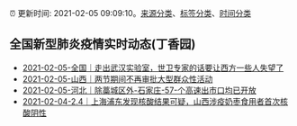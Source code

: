 :alarm_clock: 更新时间: 2021-02-05 09:09:10。[来源分类](../README.md)、[标签分类](../TAGS.md)、[时间分类](../TIMELINE.md)

## 全国新型肺炎疫情实时动态(丁香园)




- [2021-02-05-全国｜走出武汉实验室，世卫专家的话要让西方一些人失望了](http://app.cctv.com/special/cportal/detail/arti/index.html?id=ArtiHexbAeDC1m0mACkMwcrZ210205&isfromapp=1) 
- [2021-02-05-山西｜两节期间不再审批大型群众性活动](http://app.cctv.com/special/cportal/detail/arti/index.html?id=ArtinboADhWW84cmeJj2impy210205&isfromapp=1) 
- [2021-02-05-河北｜除藁城区外-石家庄-57-个高速出市口均已开放](http://app.cctv.com/special/cportal/detail/arti/index.html?id=ArtilD7gZWLodMIHCRC90M92210205&isfromapp=1) 
- [2021-02-04-2.4｜上海浦东发现核酸结果可疑，山西涉疫奶枣食用者首次核酸阴性](http://app.cctv.com/special/cportal/detail/arti/index.html?id=ArtiLmB0k12naNxSJadYmIdm210204&isfromapp=1) 